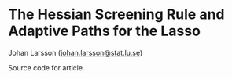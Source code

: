 # The Hessian Screening Rule and Adaptive Paths for the Lasso

Johan Larsson (<johan.larsson@stat.lu.se>)

Source code for article.

